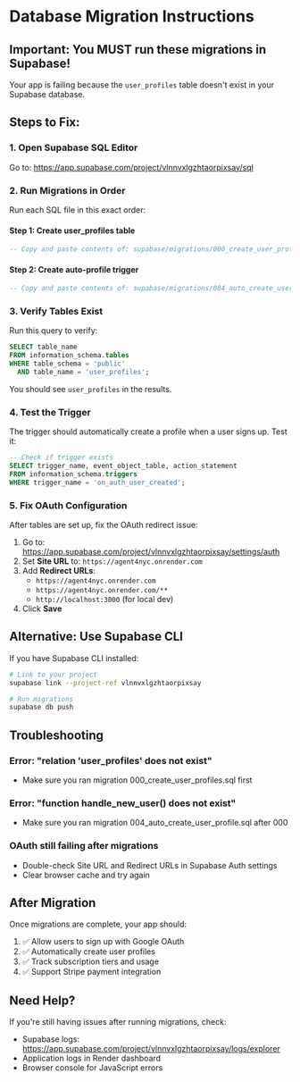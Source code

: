 # Database Migration Instructions

## Important: You MUST run these migrations in Supabase!

Your app is failing because the `user_profiles` table doesn't exist in your Supabase database.

## Steps to Fix:

### 1. Open Supabase SQL Editor

Go to: https://app.supabase.com/project/vlnnvxlgzhtaorpixsay/sql

### 2. Run Migrations in Order

Run each SQL file in this exact order:

#### Step 1: Create user_profiles table
```sql
-- Copy and paste contents of: supabase/migrations/000_create_user_profiles.sql
```

#### Step 2: Create auto-profile trigger
```sql
-- Copy and paste contents of: supabase/migrations/004_auto_create_user_profile.sql
```

### 3. Verify Tables Exist

Run this query to verify:

```sql
SELECT table_name
FROM information_schema.tables
WHERE table_schema = 'public'
  AND table_name = 'user_profiles';
```

You should see `user_profiles` in the results.

### 4. Test the Trigger

The trigger should automatically create a profile when a user signs up. Test it:

```sql
-- Check if trigger exists
SELECT trigger_name, event_object_table, action_statement
FROM information_schema.triggers
WHERE trigger_name = 'on_auth_user_created';
```

### 5. Fix OAuth Configuration

After tables are set up, fix the OAuth redirect issue:

1. Go to: https://app.supabase.com/project/vlnnvxlgzhtaorpixsay/settings/auth
2. Set **Site URL** to: `https://agent4nyc.onrender.com`
3. Add **Redirect URLs**:
   - `https://agent4nyc.onrender.com`
   - `https://agent4nyc.onrender.com/**`
   - `http://localhost:3000` (for local dev)
4. Click **Save**

## Alternative: Use Supabase CLI

If you have Supabase CLI installed:

```bash
# Link to your project
supabase link --project-ref vlnnvxlgzhtaorpixsay

# Run migrations
supabase db push
```

## Troubleshooting

### Error: "relation 'user_profiles' does not exist"
- Make sure you ran migration 000_create_user_profiles.sql first

### Error: "function handle_new_user() does not exist"
- Make sure you ran migration 004_auto_create_user_profile.sql after 000

### OAuth still failing after migrations
- Double-check Site URL and Redirect URLs in Supabase Auth settings
- Clear browser cache and try again

## After Migration

Once migrations are complete, your app should:
1. ✅ Allow users to sign up with Google OAuth
2. ✅ Automatically create user profiles
3. ✅ Track subscription tiers and usage
4. ✅ Support Stripe payment integration

## Need Help?

If you're still having issues after running migrations, check:
- Supabase logs: https://app.supabase.com/project/vlnnvxlgzhtaorpixsay/logs/explorer
- Application logs in Render dashboard
- Browser console for JavaScript errors